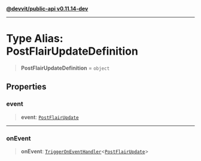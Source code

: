 [**@devvit/public-api v0.11.14-dev**](../README.md)

---

# Type Alias: PostFlairUpdateDefinition

> **PostFlairUpdateDefinition** = `object`

## Properties

<a id="event"></a>

### event

> **event**: [`PostFlairUpdate`](PostFlairUpdate.md)

---

<a id="onevent"></a>

### onEvent

> **onEvent**: [`TriggerOnEventHandler`](TriggerOnEventHandler.md)\<[`PostFlairUpdate`](../@devvit/namespaces/EventTypes/interfaces/PostFlairUpdate.md)\>
